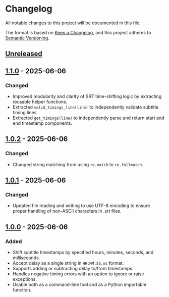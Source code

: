 # Changelog

All notable changes to this project will be documented in this file.

The format is based on [Keep a Changelog](https://keepachangelog.com/en/1.1.0/),
and this project adheres to [Semantic Versioning](https://semver.org/spec/v2.0.0.html).

## [Unreleased]

## [1.1.0] - 2025-06-06

### Changed

- Improved modularity and clarity of SRT time-shifting logic by extracting reusable helper functions.
- Extracted `valid_timings_line(line)` to independently validate subtitle timing lines.
- Extracted `get_timings(line)` to independently parse and return start and end timestamp components.

## [1.0.2] - 2025-06-06

### Changed

- Changed string matching from using `re.match` to `re.fullmatch`.

## [1.0.1] - 2025-06-06

### Changed

- Updated file reading and writing to use UTF-8 encoding to ensure proper handling of non-ASCII characters in .srt files.

## [1.0.0] - 2025-06-06

### Added

- Shift subtitle timestamps by specified hours, minutes, seconds, and milliseconds.
- Accept delay as a single string in `HH:MM:SS,ms` format.
- Supports adding or subtracting delay to/from timestamps.
- Handles negative timing errors with an option to ignore or raise exceptions.
- Usable both as a command-line tool and as a Python importable function.

[unreleased]: https://github.com/BhagyaJyoti22006/srt-time-tweaker/compare/v1.1.0...HEAD
[1.1.0]: https://github.com/BhagyaJyoti22006/srt-time-tweaker/compare/v1.0.2...v1.1.0
[1.0.2]: https://github.com/BhagyaJyoti22006/srt-time-tweaker/compare/v1.0.1...v1.0.2
[1.0.1]: https://github.com/BhagyaJyoti22006/srt-time-tweaker/compare/v1.0.0...v1.0.1
[1.0.0]: https://github.com/BhagyaJyoti22006/srt-time-tweaker/releases/tag/v1.0.0